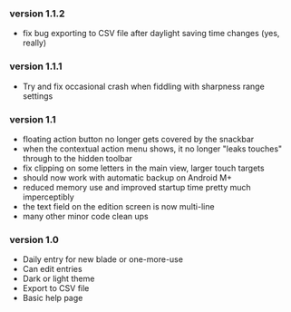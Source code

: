 <body class="@THEME@">

### version 1.1.2
* fix bug exporting to CSV file after daylight saving time changes (yes, really)

### version 1.1.1
* Try and fix occasional crash when fiddling with sharpness range settings

### version 1.1
* floating action button no longer gets covered by the snackbar
* when the contextual action menu shows, it no longer "leaks touches" through to the hidden toolbar
* fix clipping on some letters in the main view, larger touch targets
* should now work with automatic backup on Android M+
* reduced memory use and improved startup time pretty much imperceptibly
* the text field on the edition screen is now multi-line
* many other minor code clean ups

### version 1.0

* Daily entry for new blade or one-more-use
* Can edit entries
* Dark or light theme
* Export to CSV file
* Basic help page

<style>
body.dark {
    font-family: sans-serif;
    background-color: #616161;
    color: #ffffff;
}
body.light {
    font-family: sans-serif;
}
</style>
